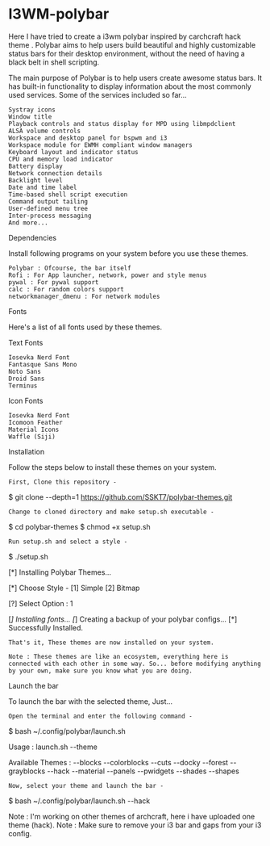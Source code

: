 # I3WM-polybar
Here I have tried to create a i3wm polybar inspired by carchcraft hack theme .
Polybar aims to help users build beautiful and highly customizable status bars for their desktop environment, without the need of having a black belt in shell scripting.

The main purpose of Polybar is to help users create awesome status bars. It has built-in functionality to display information about the most commonly used services. Some of the services included so far...

    Systray icons
    Window title
    Playback controls and status display for MPD using libmpdclient
    ALSA volume controls
    Workspace and desktop panel for bspwm and i3
    Workspace module for EWMH compliant window managers
    Keyboard layout and indicator status
    CPU and memory load indicator
    Battery display
    Network connection details
    Backlight level
    Date and time label
    Time-based shell script execution
    Command output tailing
    User-defined menu tree
    Inter-process messaging
    And more...

Dependencies

Install following programs on your system before you use these themes.

    Polybar : Ofcourse, the bar itself
    Rofi : For App launcher, network, power and style menus
    pywal : For pywal support
    calc : For random colors support
    networkmanager_dmenu : For network modules

Fonts

Here's a list of all fonts used by these themes.

Text Fonts

    Iosevka Nerd Font
    Fantasque Sans Mono
    Noto Sans
    Droid Sans
    Terminus

Icon Fonts

    Iosevka Nerd Font
    Icomoon Feather
    Material Icons
    Waffle (Siji)

Installation

Follow the steps below to install these themes on your system.

    First, Clone this repository -

$ git clone --depth=1 https://github.com/SSKT7/polybar-themes.git

    Change to cloned directory and make setup.sh executable -

$ cd polybar-themes
$ chmod +x setup.sh

    Run setup.sh and select a style -

$ ./setup.sh

[*] Installing Polybar Themes...

[*] Choose Style -
[1] Simple
[2] Bitmap

[?] Select Option : 1

[*] Installing fonts...
[*] Creating a backup of your polybar configs...
[*] Successfully Installed.

    That's it, These themes are now installed on your system.

    Note : These themes are like an ecosystem, everything here is connected with each other in some way. So... before modifying anything by your own, make sure you know what you are doing.

Launch the bar

To launch the bar with the selected theme, Just...

    Open the terminal and enter the following command -

$ bash ~/.config/polybar/launch.sh

Usage : launch.sh --theme

Available Themes :
--blocks    --colorblocks    --cuts      --docky
--forest    --grayblocks     --hack      --material
--panels    --pwidgets       --shades    --shapes

    Now, select your theme and launch the bar -

$ bash ~/.config/polybar/launch.sh --hack

Note : I'm working on other themes of archcraft, here i have uploaded one theme (hack).
Note : Make sure to remove your i3 bar and gaps from your i3 config.
